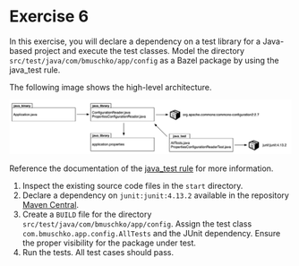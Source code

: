 # Exercise 6

In this exercise, you will declare a dependency on a test library for a Java-based project and execute the test classes. Model the directory `src/test/java/com/bmuschko/app/config` as a Bazel package by using the java_test rule.

The following image shows the high-level architecture.

![java-test](imgs/java-test.png)

Reference the documentation of the [java_test rule](https://docs.bazel.build/versions/main/be/java.html#java_test) for more information.

1. Inspect the existing source code files in the `start` directory.
2. Declare a dependency on `junit:junit:4.13.2` available in the repository [Maven Central](https://repo1.maven.org/maven2).
3. Create a `BUILD` file for the directory `src/test/java/com/bmuschko/app/config`. Assign the test class `com.bmuschko.app.config.AllTests` and the JUnit dependency. Ensure the proper visibility for the package under test.
4. Run the tests. All test cases should pass.